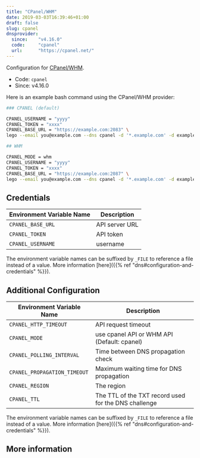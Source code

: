```yaml
---
title: "CPanel/WHM"
date: 2019-03-03T16:39:46+01:00
draft: false
slug: cpanel
dnsprovider:
  since:    "v4.16.0"
  code:     "cpanel"
  url:      "https://cpanel.net/"
---
```


<!-- THIS DOCUMENTATION IS AUTO-GENERATED. PLEASE DO NOT EDIT. -->
<!-- providers/dns/cpanel/cpanel.toml -->
<!-- THIS DOCUMENTATION IS AUTO-GENERATED. PLEASE DO NOT EDIT. -->


Configuration for [CPanel/WHM](https://cpanel.net/).


<!--more-->

- Code: `cpanel`
- Since: v4.16.0


Here is an example bash command using the CPanel/WHM provider:

```bash
### CPANEL (default)

CPANEL_USERNAME = "yyyy"
CPANEL_TOKEN = "xxxx"
CPANEL_BASE_URL = "https://example.com:2083" \
lego --email you@example.com --dns cpanel -d '*.example.com' -d example.com run

## WHM

CPANEL_MODE = whm
CPANEL_USERNAME = "yyyy"
CPANEL_TOKEN = "xxxx"
CPANEL_BASE_URL = "https://example.com:2087" \
lego --email you@example.com --dns cpanel -d '*.example.com' -d example.com run
```




## Credentials

| Environment Variable Name | Description |
|-----------------------|-------------|
| `CPANEL_BASE_URL` | API server URL |
| `CPANEL_TOKEN` | API token |
| `CPANEL_USERNAME` | username |

The environment variable names can be suffixed by `_FILE` to reference a file instead of a value.
More information [here]({{% ref "dns#configuration-and-credentials" %}}).


## Additional Configuration

| Environment Variable Name | Description |
|--------------------------------|-------------|
| `CPANEL_HTTP_TIMEOUT` | API request timeout |
| `CPANEL_MODE` | use cpanel API or WHM API (Default: cpanel) |
| `CPANEL_POLLING_INTERVAL` | Time between DNS propagation check |
| `CPANEL_PROPAGATION_TIMEOUT` | Maximum waiting time for DNS propagation |
| `CPANEL_REGION` | The region |
| `CPANEL_TTL` | The TTL of the TXT record used for the DNS challenge |

The environment variable names can be suffixed by `_FILE` to reference a file instead of a value.
More information [here]({{% ref "dns#configuration-and-credentials" %}}).




## More information



<!-- THIS DOCUMENTATION IS AUTO-GENERATED. PLEASE DO NOT EDIT. -->
<!-- providers/dns/cpanel/cpanel.toml -->
<!-- THIS DOCUMENTATION IS AUTO-GENERATED. PLEASE DO NOT EDIT. -->

